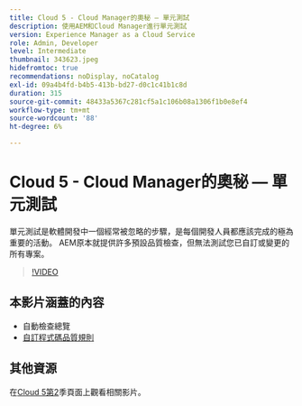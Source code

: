 ```yaml
---
title: Cloud 5 - Cloud Manager的奧秘 — 單元測試
description: 使用AEM和Cloud Manager進行單元測試
version: Experience Manager as a Cloud Service
role: Admin, Developer
level: Intermediate
thumbnail: 343623.jpeg
hidefromtoc: true
recommendations: noDisplay, noCatalog
exl-id: 09a4b4fd-b4b5-413b-bd27-d0c1c41b1c8d
duration: 315
source-git-commit: 48433a5367c281cf5a1c106b08a1306f1b0e8ef4
workflow-type: tm+mt
source-wordcount: '88'
ht-degree: 6%

---
```


# Cloud 5 - Cloud Manager的奧秘 — 單元測試

單元測試是軟體開發中一個經常被忽略的步驟，是每個開發人員都應該完成的極為重要的活動。 AEM原本就提供許多預設品質檢查，但無法測試您已自訂或變更的所有專案。

>[!VIDEO](https://video.tv.adobe.com/v/343623?quality=12&learn=on)

## 本影片涵蓋的內容

+ 自動檢查總覽
+ [自訂程式碼品質規則](https://experienceleague.adobe.com/docs/experience-manager-cloud-service/content/implementing/using-cloud-manager/test-results/custom-code-quality-rules.html?lang=zh-Hant)

## 其他資源

在[Cloud 5第2](../cloud5-season-2.md)季頁面上觀看相關影片。
